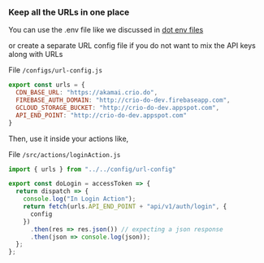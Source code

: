 ### Keep all the URLs in one place

You can use the .env file like we discussed in [dot env files](https://github.com/iMagesh/react-best-practices/blob/master/03-use-dot-env-files-to-store-api-key-domains-urls.md)

or create a separate URL config file if you do not want to mix the API keys along with URLs

File `/configs/url-config.js`

```js
export const urls = {
  CDN_BASE_URL: "https://akamai.crio.do",
  FIREBASE_AUTH_DOMAIN: "http://crio-do-dev.firebaseapp.com",
  GCLOUD_STORAGE_BUCKET: "http://crio-do-dev.appspot.com",
  API_END_POINT: "http://crio-do-dev.appspot.com"
}
```

Then, use it inside your actions like,

File `/src/actions/loginAction.js`

```js
import { urls } from "../../config/url-config"

export const doLogin = accessToken => {
  return dispatch => {
    console.log("In Login Action");
    return fetch(urls.API_END_POINT + "api/v1/auth/login", {
      config
    })
      .then(res => res.json()) // expecting a json response
      .then(json => console.log(json));
  };
};
```
